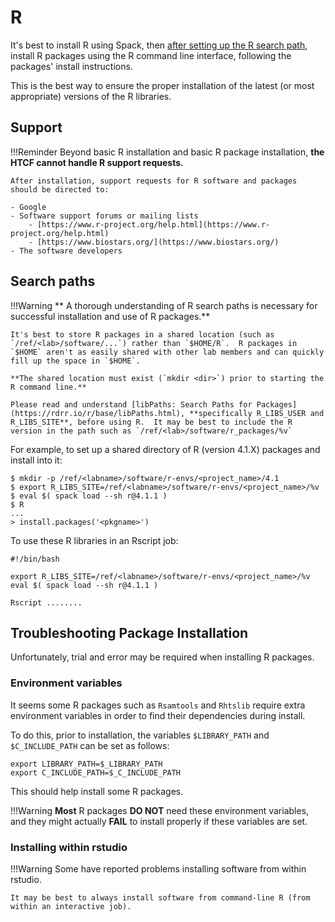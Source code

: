 # R

It's best to install R using Spack, then [after setting up the R search path](#search-paths), install R packages using the R command line interface, following the packages' install instructions.

This is the best way to ensure the proper installation of the latest (or most appropriate) versions of the R libraries.

## Support

!!!Reminder
    Beyond basic R installation and basic R package installation, **the HTCF cannot handle R support requests.**

    After installation, support requests for R software and packages should be directed to:

    - Google
    - Software support forums or mailing lists
        - [https://www.r-project.org/help.html](https://www.r-project.org/help.html)
        - [https://www.biostars.org/](https://www.biostars.org/)
    - The software developers
    
## Search paths

!!!Warning
    ** A thorough understanding of R search paths is necessary for successful installation and use of R packages.**

    It's best to store R packages in a shared location (such as `/ref/<lab>/software/...`) rather than `$HOME/R`.  R packages in `$HOME` aren't as easily shared with other lab members and can quickly fill up the space in `$HOME`.

    **The shared location must exist (`mkdir <dir>`) prior to starting the R command line.**

    Please read and understand [libPaths: Search Paths for Packages](https://rdrr.io/r/base/libPaths.html), **specifically R_LIBS_USER and R_LIBS_SITE**, before using R.  It may be best to include the R version in the path such as `/ref/<lab>/software/r_packages/%v`

For example, to set up a shared directory of R (version 4.1.X) packages and install into it:

    $ mkdir -p /ref/<labname>/software/r-envs/<project_name>/4.1
    $ export R_LIBS_SITE=/ref/<labname>/software/r-envs/<project_name>/%v
    $ eval $( spack load --sh r@4.1.1 )
    $ R
    ...
    > install.packages('<pkgname>')

To use these R libraries in an Rscript job:

    #!/bin/bash

    export R_LIBS_SITE=/ref/<labname>/software/r-envs/<project_name>/%v
    eval $( spack load --sh r@4.1.1 )

    Rscript ........

## Troubleshooting Package Installation

Unfortunately, trial and error may be required when installing R packages.

### Environment variables

It seems some R packages such as `Rsamtools` and `Rhtslib` require extra environment variables in order to find their dependencies during install.

To do this, prior to installation, the variables `$LIBRARY_PATH` and `$C_INCLUDE_PATH` can be set as follows:

    export LIBRARY_PATH=$_LIBRARY_PATH
    export C_INCLUDE_PATH=$_C_INCLUDE_PATH

This should help install some R packages.

!!!Warning
    **Most** R packages **DO NOT** need these environment variables, and they might actually **FAIL** to install properly if these variables are set.

### Installing within rstudio

!!!Warning
    Some have reported problems installing software from within rstudio.

    It may be best to always install software from command-line R (from within an interactive job).
